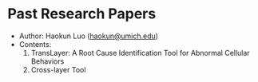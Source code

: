 Past Research Papers
========================

* Author: Haokun Luo (haokun@umich.edu)
* Contents:
    1. TransLayer: A Root Cause Identification Tool for Abnormal Cellular Behaviors
    2. Cross-layer Tool


